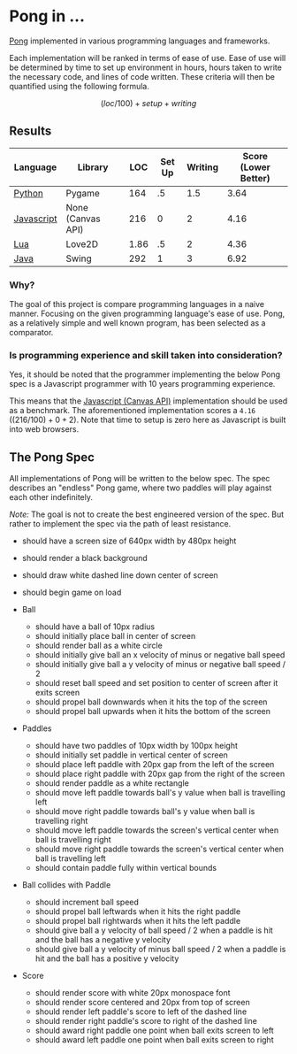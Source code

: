 # Pong in ...

[Pong](https://en.wikipedia.org/wiki/Pong) implemented in various programming languages and frameworks.

Each implementation will be ranked in terms of ease of use. Ease of use will be determined by time to set up environment in hours, hours taken to write the necessary code, and lines of code written. These criteria will then be quantified using the following formula.

$$
(loc/100) + setup + writing
$$

## Results

| Language                                        | Library           | LOC  | Set Up | Writing | Score (Lower Better) |
| ----------------------------------------------- | ----------------- | ---- | ------ | ------- | -------------------- |
| [Python](./python/pygame/README.md)             | Pygame            | 164  | .5     | 1.5     | 3.64                 |
| [Javascript](./javascript/canvas-api/README.md) | None (Canvas API) | 216  | 0      | 2       | 4.16                 |
| [Lua](./lua/love2d/README.md)                   | Love2D            | 1.86 | .5     | 2       | 4.36                 |
| [Java](./java/swing/README.md)                  | Swing             | 292  | 1      | 3       | 6.92                 |

### Why?

The goal of this project is compare programming languages in a naive manner. Focusing on the given programming language's ease of use. Pong, as a relatively simple and well known program, has been selected as a comparator.

### Is programming experience and skill taken into consideration?

Yes, it should be noted that the programmer implementing the below Pong spec is a Javascript programmer with 10 years programming experience.

This means that the [Javascript (Canvas API)](https://github.com/coneonthefloor/pong-in/tree/master/javascript/canvas-api/README.md) implementation should be used as a benchmark. The aforementioned implementation scores a `4.16` ($(216/100) + 0 + 2$). Note that time to setup is zero here as Javascript is built into web browsers.

## The Pong Spec

All implementations of Pong will be written to the below spec. The spec describes an "endless" Pong game, where two paddles will play against each other indefinitely.

_Note:_ The goal is not to create the best engineered version of the spec. But rather to implement the spec via the path of least resistance.

- should have a screen size of 640px width by 480px height
- should render a black background
- should draw white dashed line down center of screen
- should begin game on load

- Ball

  - should have a ball of 10px radius
  - should initially place ball in center of screen
  - should render ball as a white circle
  - should initially give ball an x velocity of minus or negative ball speed
  - should initially give ball a y velocity of minus or negative ball speed / 2
  - should reset ball speed and set position to center of screen after it exits screen
  - should propel ball downwards when it hits the top of the screen
  - should propel ball upwards when it hits the bottom of the screen

- Paddles

  - should have two paddles of 10px width by 100px height
  - should initially set paddle in vertical center of screen
  - should place left paddle with 20px gap from the left of the screen
  - should place right paddle with 20px gap from the right of the screen
  - should render paddle as a white rectangle
  - should move left paddle towards ball's y value when ball is travelling left
  - should move right paddle towards ball's y value when ball is travelling right
  - should move left paddle towards the screen's vertical center when ball is travelling right
  - should move right paddle towards the screen's vertical center when ball is travelling left
  - should contain paddle fully within vertical bounds

- Ball collides with Paddle

  - should increment ball speed
  - should propel ball leftwards when it hits the right paddle
  - should propel ball rightwards when it hits the left paddle
  - should give ball a y velocity of ball speed / 2 when a paddle is hit and the ball has a negative y velocity
  - should give ball a y velocity of minus ball speed / 2 when a paddle is hit and the ball has a positive y velocity

- Score
  - should render score with white 20px monospace font
  - should render score centered and 20px from top of screen
  - should render left paddle's score to left of the dashed line
  - should render right paddle's score to right of the dashed line
  - should award right paddle one point when ball exits screen to left
  - should award left paddle one point when ball exits screen to right

